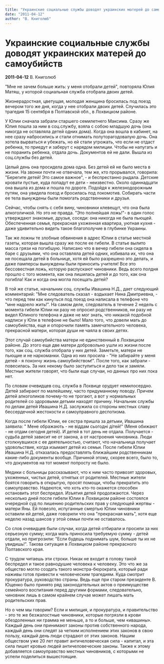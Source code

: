 ```yaml
---
title: "Украинские социальные службы доводят украинских матерей до самоубийств"
date: "2011-04-12"
author: "В. Книголюб"
---
```


# Украинские социальные службы доводят украинских матерей до самоубийств

**2011-04-12** В. Книголюб

"Мне не зачем больше жить: у меня отобрали детей", повторяла Юлия Матяш, у которой социальная служба отобрала двоих детей.

Жизнерадостная, цветущая, молодая женщина бросилась под поезд вечером того же дня, когда у нее отобрали двоих детей. Случилась это трагедия 15 сентября в Полтавской обл., в Лохвицком районе.

У Юлии сначала забрали старшего семилетнего Максима. Сразу же Юлия пошла за ним в соц.службу, взяла с собою младшую дочь (она никогда не оставляла детей одних дома). Когда она вошла в кабинет, на нее сразу набросились и стали отнимать полуторагодовалую дочь. Она хотела вырваться и убежать, но ей стали угрожать, что если не отдаст ребенка, то приедут и заберут с нарядом милиции. Чтобы не напугать и не поранить ребенка, отдала дочь. Документов ей не дали. Вышла из соц.службы без детей.

Целый день она просидела дома одна. Без детей ей не было места в жизни. На звонки почти не отвечала, тем же, кто прорывался, говорила: "Берегите детей! Это самое важное", - и беспрестанно рыдала. Детские кровати пустые, куда попадут ее дети - неизвестно. Около одиннадцати она вышла из дома и пошла по дороге. Подойдя к железнодорожным путям, она увидела поезд и бросилась под локомотив. Собирать части ее тела вынуждены были помогать родственники и друзья.

 Сейчас, чтобы снять с себя вину, чиновники клевещут, что она была алкоголичкой. Но это не правда. "Это полнейшая ложь!"- в один голос утверждают знакомые, друзья, соседи: она никогда не была пьющей. Обеспеченная семья, прекрасная ухоженная квартира, уютная кухня - даже удивительно видеть такое благополучие в глубинке Украины.

Так же ложны те злобные обвинения в адрес Юлии в статье местной газеты, которая вышла сразу же после ее гибели. В статье вылито масса грязи на погибшую. Написано что в вечер гибели она сидела в баре с друзьями, что она оставляла детей одних, избивала их, что она не посещала детей в больнице, хотя ей было разрешено это делать, и даже памперсы вынуждены были приносить учителя! Все это бессовестная ложь, которую распускают чиновники. Ведь всего полдня прошло с того момента, как она лишилась детей и до того, как она погибла! Как и когда она могла посещать детей?

В той же статье, начальник соц. службы Ивашина Н.Д., дает следующий комментарий: "Мне следователь сказал - вздыхает Нина Дмитриевна, - что перед тем как кинуться под поезд она написала в телефоне что "мне надоело жить!". На самом деле, следователь в течение 2 недель с момента гибели Юлии ни разу не опросил родственников, ни разу не видел Юлиного телефона и даже не мог знать, что никакой подобной надписи у Юли в телефоне не было! Мало того, что довели мать до самоубийства, еще и опорочили память замечательного человека, прекрасной матери, которая души не чаяла в своих детях.

Этот случай самоубийства матери не единственный в Лохвицком районе. До этого еще две матери добровольно ушли из жизни после того, как соц. служба отобрала у них детей. Заметьте, матери не пьющие и не наркоманки. Одна из них просила - "Не забирайте у меня детей - я покончу жизнь самоубийством!". После того, как забрали - повесилась. За них некому было заступиться и дело так и замяли. Местные жители говорят, что были еще случаи, но данных про них пока нет.

По словам очевидцев соц. служба в Лохвице орудует немилосердно. Детей забирают по малейшему, часто придуманному поводу. Причем детей алкоголиков почему-то не трогают, а вот у нормальных родителей со здоровыми детьми находят причину. Начальник службы по делам детей Ивашина Н.Д. заслужила со стороны местных славу бессердечной жестокости и самоуправного деспотизма.

Когда после гибели Юлии, ее сестра пришла за детьми, Ивашина заявила: " Мене ображають - не віддам сьогодні дітей!" (Меня обижают - не отдам сегодня детей). И детей в тот день не отдала. Получается - судьба детей зависит не от закона, а от настроения чиновника. Люди столкнувшихся с ее деятельностью, считают, что начальница получает удовольствие, когда изымает детей из семьи. После гибели Юлии Ивашина Н.Д. отказалась предоставлять ближайшим родственникам какие-либо документы вообще. Причиной этому, скорее всего, было то, что документов на тот момент попросту не было.

Медики с больницы рассказывают, что к ним часто привозят здоровых, ухоженных, чистых детей, отнятых от родителей. Местные жители боятся говорить в открытую, просят помощи, чтобы прекратить это самоуправство. Надеются, что хоть кто-то окажется способен остановить этот беспредел. Изъятия детей продолжаются. Через несколько дней после гибели Юлии в Лохвицком районе состоялся очередной суд по лишению родительских прав у следующей жертвы - матери Яны. Ей повезло, испуганные смертью Юлии чиновники оставили ей детей, даже говорили что она "прекрасная мать", хотя еще неделю назад шансов у этой семьи почти не оставалось.

 Со слов очевидцев были случаи, когда детей отбирали и просили за них серьезную сумму; когда мать приносила требуемую сумму - детей отдали, но пригрозили: "Если будешь поднимать шум, больше ты их не увидишь!". Такова ситуация в Лохвицком районе прекрасного Полтавского края.

С трудом читаешь эти строки. Никак не входит в голову такой беспредел и такое равнодушие человека к человеку. Это что же за общество могло создать такого монстра-бюрократа, который ради наживы готов привести к человеческим трагедиям. Куда смотрит прокуратура, руководство страны. Ведь еще при старом президенте В. Ющенко было принято ряд законодательных актов о преимуществе семейного воспитания перед другими формами, следовательно, чиновник лишь в самом крайнем случае может лишать мать родительских прав.

Но о чем мы говорим? Если и милиция, и прокуратура, и правительство - это те же безжалостные чиновники, которые погрязли в крови обездоленных ни грамма не меньше, а то и больше, чем «ивашины». Каждый день они принимают законы против собственного народа, каждый день они следят за четким исполнением этих законов в свою пользу, каждый день люди страдают от этих законов. Нашим обществом уже 20 лет правит античеловеческая сила - капитал, и эта сила пишет кровью людей античеловеческие законы. Также к этому добавляется самоуправство местных чиновников, с которыми не успели поделиться вышестоящие.